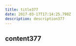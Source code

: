 ```yaml
---
title: title377
date: 2017-03-17T17:14:25.798Z
description: description377
---
```


## content377
  
